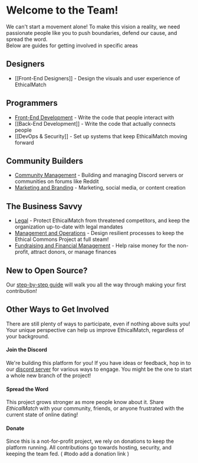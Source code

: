 # Welcome to the Team!
We can't start a movement alone! To make this vision a reality, we need passionate people like you to push boundaries, defend our cause, and spread the word.  
Below are guides for getting involved in specific areas
## Designers
- [[Front-End Designers]] - Design the visuals and user experience of EthicalMatch
## Programmers
- [Front-End Development](Technical%20Documentation/Front%20End/README.md) - Write the code that people interact with
- [[Back-End Development]] - Write the code that actually connects people
- [[DevOps & Security]] - Set up systems that keep EthicalMatch moving forward
## Community Builders
- [Community Management](Community%20Management.md) - Building and managing Discord servers or communities on forums like Reddit
- [Marketing and Branding](Marketing%20and%20Branding.md) - Marketing, social media, or content creation
## The Business Savvy
- [Legal](Legal.md) - Protect EthicalMatch from threatened competitors, and keep the organization up-to-date with legal mandates
- [Management and Operations](Management%20&%20Operations.md) - Design resilient processes to keep the Ethical Commons Project at full steam!
- [Fundraising and Financial Management](Fundraising%20and%20Financial%20Management.md) - Help raise money for the non-profit, attract donors, or manage finances  
## New to Open Source?
Our [step-by-step guide](Your%20first%20pull%20request.md) will walk you all the way through making your first contribution!

## Other Ways to Get Involved
There are still plenty of ways to participate, even if nothing above suits you! Your unique perspective can help us improve EthicalMatch, regardless of your background.
#### Join the Discord
We're building this platform for you! If you have ideas or feedback, hop in to our [discord server](https://discord.gg/P7qfVuqMXz) for various ways to engage. You might be the one to start a whole new branch of the project!
#### Spread the Word
This project grows stronger as more people know about it. Share *EthicalMatch* with your community, friends, or anyone frustrated with the current state of online dating!
#### Donate
Since this is a not-for-profit project, we rely on donations to keep the platform running. All contributions go towards hosting, security, and keeping the team fed. ( #todo add a donation link )